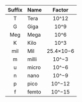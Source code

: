 | Suffix | Name  | Factor    |
|:------:|-------|:---------:|
| T      | Tera  | 10^12     |
| G      | Giga  | 10^9      |
| Meg    | Mega  | 10^6      |
| K      | Kilo  | 10^3      |
| mil    | Mil   | 25.4×10−6 |
| m      | milli | 10^−3     |
| u      | micro | 10^−6     |
| n      | nano  | 10^−9     |
| p      | pico  | 10^−12    |
| f      | femto | 10^−15    |

